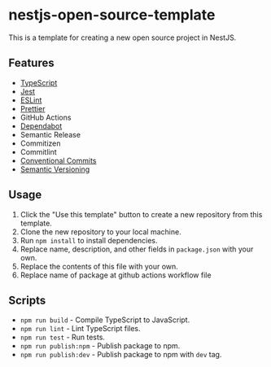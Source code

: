 # nestjs-open-source-template

This is a template for creating a new open source project in NestJS.

## Features
* [TypeScript](https://www.typescriptlang.org/)
* [Jest](https://jestjs.io/)
* [ESLint](https://eslint.org/)
* [Prettier](https://prettier.io/)
* GitHub Actions
* [Dependabot](https://dependabot.com/)
* Semantic Release
* Commitizen
* Commitlint
* [Conventional Commits](https://www.conventionalcommits.org/en/v1.0.0/)
* [Semantic Versioning](https://semver.org/)

## Usage
1. Click the "Use this template" button to create a new repository from this template.
2. Clone the new repository to your local machine.
3. Run `npm install` to install dependencies.
4. Replace name, description, and other fields in `package.json` with your own.
5. Replace the contents of this file with your own.
6. Replace name of package at github actions workflow file

## Scripts
* `npm run build` - Compile TypeScript to JavaScript.
* `npm run lint` - Lint TypeScript files.
* `npm run test` - Run tests.
* `npm run publish:npm` - Publish package to npm.
* `npm run publish:dev` - Publish package to npm with `dev` tag.
